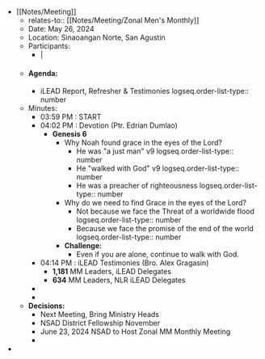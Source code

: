 - [[Notes/Meeting]]
	- relates-to:: [[Notes/Meeting/Zonal Men's Monthly]]
	- Date: May 26, 2024
	- Location: Sinaoangan Norte, San Agustin
	- Participants:
		- |
	- #### Agenda:
		- iLEAD Report, Refresher & Testimonies
		  logseq.order-list-type:: number
	- Minutes:
		- 03:59 PM : START
		- 04:02 PM : Devotion (Ptr. Edrian Dumlao)
			- **Genesis 6**
				- Why Noah found grace in the eyes of the Lord?
					- He was "a just man" v9
					  logseq.order-list-type:: number
					- He "walked with God" v9
					  logseq.order-list-type:: number
					- He was a preacher of righteousness
					  logseq.order-list-type:: number
				- Why do we need to find Grace in the eyes of the Lord?
					- Not because we face the Threat of a worldwide flood
					  logseq.order-list-type:: number
					- Because we face the promise of the end of the world
					  logseq.order-list-type:: number
				- **Challenge:**
					- Even if you are alone, continue to walk with God.
		- 04:14 PM : iLEAD Testimonies (Bro. Alex Gragasin)
			- **1,181** MM Leaders, iLEAD Delegates
			- **634** MM Leaders, NLR iLEAD Delegates
		-
		-
	- **Decisions:**
		- Next Meeting, Bring Ministry Heads
		- NSAD District Fellowship November
		- June 23, 2024 NSAD to Host Zonal MM Monthly Meeting
		-
-